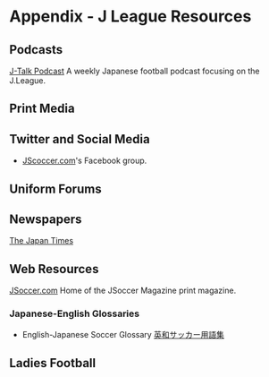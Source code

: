 # Appendix - J League Resources

## Podcasts

[J-Talk Podcast](https://jtalkpod.podbean.com/) A weekly Japanese football podcast focusing on the J.League.

## Print Media

## Twitter and Social Media

* [JScoccer.com](https://www.facebook.com/groups/JSoccer/?ref=share)'s Facebook group. 

## Uniform Forums

## Newspapers

[The Japan Times](https://www.japantimes.co.jp/sports/j-league/)

## Web Resources

[JSoccer.com](http://www.jsoccer.com/) Home of the JSoccer Magazine print magazine. 

### Japanese-English Glossaries

* English-Japanese Soccer Glossary [英和サッカー用語集](http://dictionary-of-soccer.seesaa.net/article/18147954.html?seesaa\_related=category)

## Ladies Football
